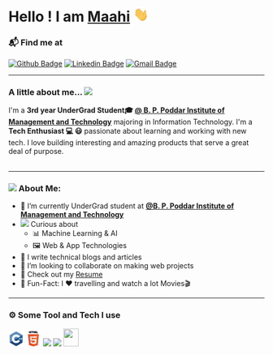 
<h1>Hello ! I am <a href="https://github.com/Defcon27">Maahi</a> <img width="30px" margin="0px" src="https://raw.githubusercontent.com/ABSphreak/ABSphreak/master/gifs/Hi.gif"></h1>
</h1>



### 📬 Find me at
[![Github Badge](http://img.shields.io/badge/-Github-black?style=flat-square&logo=github&link=https://github.com/Defcon27/)](https://github.com/MaahiAgarwal) 
[![Linkedin Badge](https://img.shields.io/badge/-LinkedIn-blue?style=flat-square&logo=Linkedin&logoColor=white&link=https://www.linkedin.com/in/hemanthkollipara/)](https://www.linkedin.com/in/maahiagarwal07/)
[![Gmail Badge](https://img.shields.io/badge/-Gmail-d14836?style=flat-square&logo=Gmail&logoColor=white&link=mailto:defcon.sentinal95@gmail.com)](mailto:maahiagarwal78@gmail.com)

---

### A little about me...  <img src="https://media.giphy.com/media/VgCDAzcKvsR6OM0uWg/giphy.gif" width="50"> 
I'm a **3rd year UnderGrad Student🎓 [@ B. P. Poddar Institute of Management and Technology](https://bppimt.ac.in/)** majoring in Information Technology. I'm a **Tech Enthusiast 💻 😃** passionate about learning and working with new tech. I love building interesting and amazing products that serve a great deal of purpose. <br/><br/>

---

### <img src="https://raw.githubusercontent.com/TheDudeThatCode/TheDudeThatCode/refs/heads/master/Assets/Developer.gif" width="45" /> About Me:

- 🔭 I’m currently UnderGrad student at **[@B. P. Poddar Institute of Management and Technology](https://bppimt.ac.in/)**
- <img src="https://media.giphy.com/media/WUlplcMpOCEmTGBtBW/giphy.gif" width="30">  Curious about
  - 📊 Machine Learning & AI
  - 🖼 Web & App Technologies
- 📝 I write technical blogs and articles
- 👯 I’m looking to collaborate on making web projects
- 📙 Check out my [Resume](ttps://www.linkedin.com/in/maahiagarwal07/)
- 🎉 Fun-Fact: I ❤️ travelling and watch a lot Movies🎬

---

### ⚙️ Some Tool and Tech I use
<code><img height="30" src="https://raw.githubusercontent.com/github/explore/80688e429a7d4ef2fca1e82350fe8e3517d3494d/topics/cpp/cpp.png"></code>
<code><img height="30" src="https://raw.githubusercontent.com/github/explore/80688e429a7d4ef2fca1e82350fe8e3517d3494d/topics/html/html.png"></code>
<code><img height="30" src="https://avatars1.githubusercontent.com/u/1517864?s=200&v=4"></code>
<code><img height="30" src="https://raw.githubusercontent.com/rahul-jha98/README_icons/main/language_and_tools/square/c/c.svg"></code>
<code><img width="30" height="35" src="https://raw.githubusercontent.com/rahul-jha98/README_icons/main/language_and_tools/square/java/java.svg"></code>
